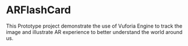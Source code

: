 # ARFlashCard
This Prototype project demonstrate the use of Vuforia Engine to track the image and illustrate AR experience to better understand the world around us.
